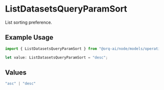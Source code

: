 # ListDatasetsQueryParamSort

List sorting preference.

## Example Usage

```typescript
import { ListDatasetsQueryParamSort } from "@orq-ai/node/models/operations";

let value: ListDatasetsQueryParamSort = "desc";
```

## Values

```typescript
"asc" | "desc"
```